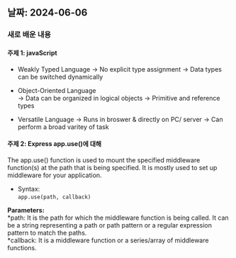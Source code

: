 ## 날짜: 2024-06-06

### 새로 배운 내용
#### 주제 1: javaScript
- Weakly Typed Language
  -> No explicit type assignment
  -> Data types can be switched dynamically

- Object-Oriented Language  
  -> Data can be organized in logical objects 
  -> Primitive and reference types

- Versatile Language 
  -> Runs in broswer & directly on PC/ server
  -> Can perform a broad varitey of task


#### 주제 2: Express app.use()에 대해

The app.use() function is used to mount the specified middleware function(s) at the path that is being specified. It is mostly used to set up middleware for your application. 

* Syntax:<br>
`app.use(path, callback)`

<b>Parameters:</b><br>
*path: It is the path for which the middleware function is being called. It can be a string representing a path or path pattern or a regular expression pattern to match the paths.<br>
*callback: It is a middleware function or a series/array of middleware functions.<br>

